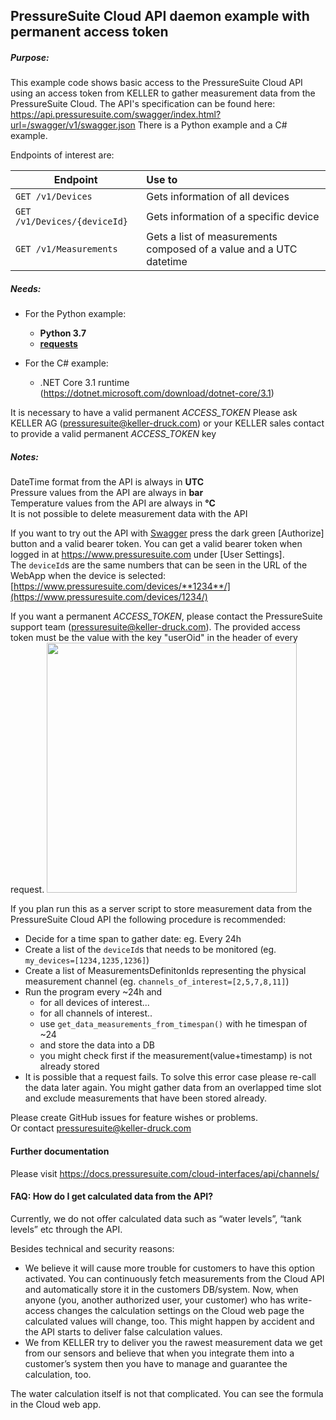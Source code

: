 ## PressureSuite Cloud API daemon example with permanent access token
##### Purpose:
This example code shows basic access to the PressureSuite Cloud API using an access token from KELLER to gather measurement data from the PressureSuite Cloud. 
The API's specification can be found here: https://api.pressuresuite.com/swagger/index.html?url=/swagger/v1/swagger.json
There is a Python example and a C# example.

Endpoints of interest are:

| Endpoint      | Use to       |  
| ------------- | :----------- | 
| ```GET /v1/Devices```      | Gets information of all devices | 
| ```GET /v1/Devices/{deviceId}```     | Gets information of a specific device  | 
| ```GET /v1/Measurements``` | Gets a list of measurements composed of a value and a UTC datetime | 

##### Needs:
+ For the Python example:
   + **Python 3.7**
   + **[requests](https://2.python-requests.org/en/master/user/install/#install)**

+ For the C# example:
   + .NET Core 3.1 runtime (https://dotnet.microsoft.com/download/dotnet-core/3.1)

 It is necessary to have a valid permanent *ACCESS_TOKEN*
 Please ask KELLER AG (pressuresuite@keller-druck.com) or your KELLER sales contact to provide a valid permanent *ACCESS_TOKEN* key

##### Notes:
DateTime format from the API is always in **UTC**  
Pressure values from the API are always in **bar**  
Temperature values from the API are always in **°C**  
It is not possible to delete measurement data with the API  

If you want to try out the API with [Swagger](https://api.pressuresuite.com/swagger/index.html?url=/swagger/v1/swagger.json) press the dark green [Authorize] button and a valid bearer token. You can get a valid bearer token when logged in at https://www.pressuresuite.com under [User Settings].  
The ```deviceId```s are the same numbers that can be seen in the URL of the WebApp when the device is selected: [https://www.pressuresuite.com/devices/**1234**/](https://www.pressuresuite.com/devices/1234/)

If you want a permanent *ACCESS_TOKEN*, please contact the PressureSuite support team (pressuresuite@keller-druck.com).
The provided access token must be the value with the key "userOid" in the header of every request.
<img src="https://i.imgur.com/BtOYz6h.png" width="400">

If you plan run this as a server script to store measurement data from the PressureSuite Cloud API the following procedure is recommended:
+ Decide for a time span to gather date: eg. Every 24h
+ Create a list of the ```deviceId```s that needs to be monitored (eg. ```my_devices=[1234,1235,1236]```)
+ Create a list of MeasurementsDefinitonIds representing the physical measurement channel (eg. ```channels_of_interest=[2,5,7,8,11]```)
+ Run the program every ~24h and
  - for all devices of interest...
  - for all channels of interest..
  - use ```get_data_measurements_from_timespan()``` with he timespan of ~24
  - and store the data into a DB
  - you might check first if the measurement(value+timestamp) is not already stored
+ It is possible that a request fails. To solve this error case please re-call the data later again. You might gather data from an overlapped time slot and exclude measurements that have been stored already.

Please create GitHub issues for feature wishes or problems.  
Or contact pressuresuite@keller-druck.com

#### Further documentation
Please visit https://docs.pressuresuite.com/cloud-interfaces/api/channels/

#### FAQ: How do I get calculated data from the API?
Currently, we do not offer calculated data such as “water levels”, “tank levels” etc through the API.

Besides technical and security reasons:
- We believe it will cause more trouble for customers to have this option activated. You can continuously fetch measurements from the Cloud API and automatically store it in the customers DB/system.
Now, when anyone (you, another authorized user, your customer) who has write-access changes the calculation settings on the Cloud web page the calculated values will change, too. This might happen by accident and the API starts to deliver false calculation values.
- We from KELLER try to deliver you the rawest measurement data we get from our sensors and believe that when you integrate them into a customer’s system then you have to manage and guarantee the calculation, too.

The water calculation itself is not that complicated. You can see the formula in the Cloud web app.
